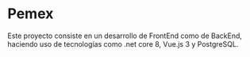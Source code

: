# Pemex
Este proyecto consiste en un desarrollo de FrontEnd como de BackEnd, haciendo uso de tecnologías como .net core 8, Vue.js 3 y PostgreSQL.

